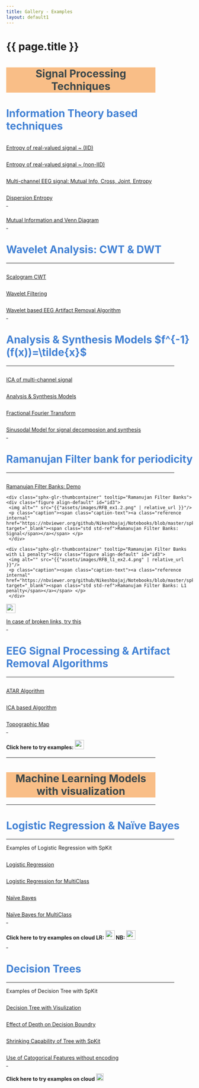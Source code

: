 ```yaml
---
title: Gallery - Examples
layout: default1
---
```


# {{ page.title }}

<script type="text/javascript"
  src="http://cdnjs.cloudflare.com/ajax/libs/mathjax/2.7.1/MathJax.js?config=TeX-AMS-MML_HTMLorMML">
</script>
<script type='text/x-mathjax-config'>
MathJax.Hub.Config({                  
tex2jax: {                  
    inlineMath: [ ['$','$'], ["\[","\]"] ],                  
},                  
"HTML-CSS": {                  
    linebreaks: {                  
        automatic: true                   
    }                  
}                  
});                  
</script>                  
<script type="text/javascript" async src = "https://cdnjs.cloudflare.com/ajax/libs/mathjax/2.7.1/MathJax.js?config=TeX-MML-AM_CHTML"></script>

<!--
You can use HTML elements in Markdown, such as the comment element, and they won't
be affected by a markdown parser. However, if you create an HTML element in your
markdown file, you cannot use markdown syntax within that element's contents.
-->
<!-- # <ins>Signal Processing Techniques</ins> -->
<div id="index-grid-half" class="section group">

<!-- <h1 style="max-width: 90%; text-align:center;background: #F9BE87;display=flex;padding:10px;"><a style="color:black;">Signal Processing Techniques</a></h1> -->
<h1 style="max-width: 80%; text-align:center;background: #F9BE87;color:#3A464A;">Signal Processing Techniques</h1>


<!-- <h1 style="text-align:center;display=block;padding:10px;left:50%;"><a style="color:black;">Signal Processing Techniques</a></h1> -->

<!-- <span id="id2"></span><h1 id = 'ITC' style="text-align:left;"><a style="color:DodgerBlue;" class="toc-backref" href="#ITC"><span class="section-number"></span>Information Theory based techniques</a></h1> -->

<h1 id = 'ITC' style="text-align:left;color:#4080D4;">Information Theory based techniques</h1>
<!-- <p style="text-align:left;"></p> -->

   <div class="sphx-glr-thumbcontainer" tooltip="Computing entropy of real-valued signal.">
     <div class="figure align-default" id="">
     <img alt="" src="{{"assets/images/entropy_3.jpg" | relative_url }}"/>
     <p class="caption"><span class="caption-text">
     <a class="reference internal" href="https://nbviewer.org/github/Nikeshbajaj/Notebooks/blob/master/spkit/SP/Entropy_example.ipynb"  target="_blank">Entropy of real-valued signal ~ (IID)</a>
     </span>
     </p>
     </div>
   </div>
   <div class="sphx-glr-thumbcontainer" tooltip="Computing entropy of real-valued signal.">
     <div class="figure align-default" id="">
     <img alt="" src="{{"assets/images/entropy_2.jpg" | relative_url }}"/>
     <p class="caption"><span class="caption-text">
     <a class="reference internal" href="https://spkit.readthedocs.io/en/latest/informationtheory.html#entropy-of-real-valued-signal-non-iid"  target="_blank">Entropy of real-valued signal ~ (non-IID)</a></span>
     </p>
     </div>
   </div>
   <div class="sphx-glr-thumbcontainer" tooltip="Multi-channel EEG analysis with Information Theory"><div class="figure align-default" id="id3">
     <img alt="" src="{{"assets/images/EEG_it4.png" | relative_url }}"/>
     <p class="caption"><span class="caption-text"><a class="reference internal" href="https://nbviewer.org/github/Nikeshbajaj/Notebooks/blob/master/spkit/SP/Entropy_EEG_Example.ipynb" target="_blank">Multi-channel EEG signal: Mutual Info, Cross, Joint, Entropy</a></span></p>
     </div>
   </div>
    <div class="sphx-glr-thumbcontainer" tooltip="Dispersion Entropy"><div class="figure align-default" id="id3">
    <img alt="" src="{{"assets/images/dis_entropy_4.png" | relative_url }}"/>
    <p class="caption"><span class="caption-text"><a class="reference internal" href="https://nbviewer.org/github/Nikeshbajaj/Notebooks/blob/master/spkit/SP/Dispersion_Entropy_1_demo_EEG.ipynb" target="_blank">Dispersion Entropy</a></span></p>
    </div>
  <div class="toctree-wrapper compound"></div>
  <hr style="width:1%;margin-left: 0px;">
   <div class="sphx-glr-thumbcontainer" tooltip="Venn Diagram and Mutual Info."><div class="figure align-default" id="id3">
     <img alt="" src="{{"assets/images/MutualInfo_Venn_1.gif" | relative_url }}"/>
     <p class="caption"><span class="caption-text"><a class="reference internal" href="https://mybinder.org/v2/gh/Nikeshbajaj/Notebooks/master?urlpath=lab/tree/spkit_SP" target="_blank">Mutual Information and Venn Diagram</a></span>
     </p>
     </div>
   </div>

  </div>

<!---================================================================ -->
  <div class="toctree-wrapper compound"></div>
  <hr style="width:1%;margin-left: 0px;">
  <!-- <hr style="width:10%;margin-left: 0px;"> -->
  <!-- <hr width="10%"> -->
  <!-- <span id="id2"></span> -->
  <h1 id = 'wavelet' style="text-align:left;color:#4080D4;">Wavelet Analysis: CWT & DWT</h1>
  <hr style="width:90%;margin-left: 0px;margin-right: 0px;margin-top: 0px;">

<!-- <a style="color:DodgerBlue;"></a>
  <p style="text-align:left;"></p> -->

   <div class="toctree-wrapper compound"></div>
   <div class="sphx-glr-thumbcontainer" tooltip="Scalogram CWT with different wavelets"><div class="figure align-default" id="id3">
     <img alt="" src="{{"assets/images/cwt.jpg" | relative_url }}"/>
     <p class="caption"><span class="caption-text"><a class="reference internal" href="https://nbviewer.org/github/Nikeshbajaj/Notebooks/blob/master/spkit/SP/ScalogramCWT_v0.0.9.2.ipynb" target="_blank"><span class="std std-ref">Scalogram CWT</span></a></span> </p>
     </div>
   </div>
   <div class="sphx-glr-thumbcontainer" tooltip="Wavelet Filtering"><div class="figure align-default" id="id3">
   <img alt="" src="{{"assets/images/wavelet_filtering_2.png" | relative_url }}"/>
   <p class="caption"><span class="caption-text"><a class="reference internal" href="wfilter" target="_blank"><span class="std std-ref">Wavelet Filtering</span></a></span> </p>
   </div>
 </div>
 <div class="sphx-glr-thumbcontainer" tooltip="Automatic and Tunable Artifact Removal Algorithm.">
    <div class="figure align-default" id="">
    <img alt="" src="{{"assets/images/ATAR_Beta_tune_2.gif" | relative_url }}"/>
    <p class="caption"><span class="caption-text"><a class="reference internal" href="https://nbviewer.org/github/Nikeshbajaj/Notebooks/blob/master/spkit/SP/ATAR_Algorithm_EEG_Artifact_Removal.ipynb"  target="_blank"><span class="std std-ref">Wavelet based EEG Artifact Removal Algorithm</span></a></span> </p>
    </div>
  </div>


<!---================================================================ -->
<div class="toctree-wrapper compound"></div>
<!-- <hr style="width:90%;margin-left: 0px;margin-right: 0px;"> -->
<hr style="width:1%;margin-left: 0px;">
 <!-- <hr width="10%"> -->
 <!-- <span id="id2"></span><h1 style="text-align:left;"><a style="color:DodgerBlue;" class="toc-backref" href="#A&S"><span class="section-number"></span>Analysis & Synthesis Models $$f^{-1}(f(x))=\tilde{x}$$</a></h1> -->

<h1 id = 'A&S' style="text-align:left;color:#4080D4;">Analysis & Synthesis Models $f^{-1}(f(x))=\tilde{x}$</h1>
<hr style="width:90%;margin-left: 0px;margin-right: 0px;margin-top: 0px;">

 <!-- <p style="text-align:left;"></p> -->

 <div class="sphx-glr-thumbcontainer" tooltip="ICA of EEG signal"><div class="figure align-default" id="id3">
   <img alt="" src="{{"assets/images/ICA_EEG_3.jpg" | relative_url }}"/>
   <p class="caption"><span class="caption-text"><a class="reference internal" href="https://nbviewer.org/github/Nikeshbajaj/Notebooks/blob/master/spkit/SP/ICA_EEG_example.ipynb" target="_blank"><span class="std std-ref">ICA of multi-channel signal</span></a></span> </p>
   </div>
 </div>

 <div class="sphx-glr-thumbcontainer" tooltip="Analysis & Synthesis Models"><div class="figure align-default" id="id3">
    <img alt="" src="{{"assets/images/A&S_blockgiagram_1.png" | relative_url }}"/>
    <p class="caption"><span class="caption-text"><a class="reference internal" href="https://nbviewer.org/github/Nikeshbajaj/Notebooks/blob/master/spkit/SP/Analysis_Sythesis_Models.ipynb" target="_blank"><span class="std std-ref">Analysis & Synthesis Models</span></a></span> </p>
    </div>
  </div>
  <div class="sphx-glr-thumbcontainer" tooltip="Fractional Fourier Transform"><div class="figure align-default" id="id3">
    <img alt="" src="{{"assets/images/frft_sin_3.gif" | relative_url }}"/>
    <p class="caption"><span class="caption-text"><a class="reference internal" href="https://nbviewer.org/github/Nikeshbajaj/Notebooks/blob/master/spkit/SP/FRFT_demo_sine.ipynb" target="_blank"><span class="std std-ref">Fractional Fourier Transform</span></a></span> </p>
    </div>
  </div>

  <div class="sphx-glr-thumbcontainer" tooltip="Sinusodal Model"><div class="figure align-default" id="id3">
    <img alt="" src="{{"assets/images/sinusodal_model_2.png" | relative_url }}"/>
    <p class="caption"><span class="caption-text"><a class="reference internal" href="https://nbviewer.org/github/Nikeshbajaj/Notebooks/blob/master/spkit/SP/Sinasodal_Model_AnalysisSynthesis.ipynb" target="_blank"><span class="std std-ref">Sinusodal Model for signal decomposion and synthesis</span></a></span> </p>
    </div>
  </div>

<!---================================================================ -->
 <div class="toctree-wrapper compound"></div>
 <!-- <hr width="10%"> -->
 <hr style="width:1%;margin-left: 0px;">
 <!-- <span id="id2"></span><h1 style="text-align:left;"><a style="color:DodgerBlue;" class="toc-backref" href="#A&S"><span class="section-number"></span>Ramanujan Filter bank for periodicity</a></h1>
 <p style="text-align:left;"></p> -->

 <h1 id = 'RBF' style="text-align:left;color:#4080D4;">Ramanujan Filter bank for periodicity</h1>
 <hr style="width:90%;margin-left: 0px;margin-right: 0px;margin-top: 0px;">
 <!-- <hr style="width:1%;margin-left: 0px;"> -->

   <div class="sphx-glr-thumbcontainer" tooltip="Ramanujan Filter Banks: Demo"><div class="figure align-default" id="id3">
     <img alt="" src="{{"assets/images/RFB_ex2.2.png" | relative_url }}"/>
     <p class="caption"><span class="caption-text"><a class="reference internal" href="https://nbviewer.org/github/Nikeshbajaj/Notebooks/blob/master/spkit/SP/Ramanujan_Filter_Banks_for_Period_Estimation_Demo_examples.ipynb" target="_blank"><span class="std std-ref">Ramanujan Filter Banks: Demo</span></a></span> </p>
     </div>
   </div>

    <div class="sphx-glr-thumbcontainer" tooltip="Ramanujan Filter Banks"><div class="figure align-default" id="id3">
     <img alt="" src="{{"assets/images/RFB_ex1.2.png" | relative_url }}"/>
     <p class="caption"><span class="caption-text"><a class="reference internal" href="https://nbviewer.org/github/Nikeshbajaj/Notebooks/blob/master/spkit/SP/Ramanujan_Filter_Banks_for_Period_Estimation_from_signal.ipynb" target="_blank"><span class="std std-ref">Ramanujan Filter Banks: Signal</span></a></span> </p>
     </div>
   </div>

    <div class="sphx-glr-thumbcontainer" tooltip="Ramanujan Filter Banks with L1 penalty"><div class="figure align-default" id="id3">
     <img alt="" src="{{"assets/images/RFB_l1_ex2.4.png" | relative_url }}"/>
     <p class="caption"><span class="caption-text"><a class="reference internal" href="https://nbviewer.org/github/Nikeshbajaj/Notebooks/blob/master/spkit/SP/Ramanujan_Filter_Banks_for_Period_Estimation_with_sparse_penalty.ipynb" target="_blank"><span class="std std-ref">Ramanujam Filter Banks: L1 penalty</span></a></span> </p>
     </div>
   </div>

   <div class="sphx-glr-thumbcontainer" tooltip="Binder Links"><div class="figure align-default" id="id3">
     <img alt="" src="https://mybinder.org/badge_logo.svg" height="25em"/>
     <p class="caption"><span class="caption-text"><a class="reference internal" href="https://mybinder.org/v2/gh/Nikeshbajaj/Notebooks/master?urlpath=lab/tree/spkit_SP" target="_blank"><span class="std std-ref">In case of broken links, try this</span></a></span> </p>
     </div>
   </div>


<!---================================================================ -->
<div class="toctree-wrapper compound"></div>
   <!-- <hr width="10%"> -->
<hr style="width:1%;margin-left: 0px;">
   <!-- <span id="id1"></span><h1 style="text-align:left;"><a style="color:DodgerBlue;" class="toc-backref" href="#EEG"><span class="section-number"></span>EEG Signal Processing & Artifact Removal Algorithms</a>
   <a class="headerlink" href="#eeg" title="Permalink to this headline">¶</a></h1>
   <p style="text-align:left;"></p> -->

 <h1 id='EEG' style="text-align:left;color:#4080D4;">EEG Signal Processing & Artifact Removal Algorithms</h1>
 <hr style="width:90%;margin-left: 0px;margin-right: 0px;margin-top: 0px;">
   <!-- <hr style="width:1%;margin-left: 0px;"> -->

<div class="sphx-glr-thumbcontainer" tooltip="Automatic and Tunable Artifact Removal Algorithm.">
   <div class="figure align-default" id="">
   <img alt="" src="{{"assets/images/ATAR_Beta_tune_2.gif" | relative_url }}"/>
 <p class="caption"><span class="caption-text"><a class="reference internal" href="https://nbviewer.org/github/Nikeshbajaj/Notebooks/blob/master/spkit/SP/ATAR_Algorithm_EEG_Artifact_Removal.ipynb"  target="_blank"><span class="std std-ref">ATAR Algorithm</span></a></span> </p>
   </div>
 </div>
<div class="sphx-glr-thumbcontainer" tooltip="ICA based Artifact Removal Algorithm.">
   <div class="figure align-default" id="">
   <img alt="" src="{{"assets/images/ICA_Artifact_Removal.png" | relative_url }}"/>
   <p class="caption"><span class="caption-text"><a class="reference internal" href="https://nbviewer.org/github/Nikeshbajaj/Notebooks/blob/master/spkit/SP/ICA_based_Artifact_Removal.ipynb"  target="_blank"><span class="std std-ref">ICA based Algorithm</span></a></span> </p>
   </div>
 </div>
 <div class="sphx-glr-thumbcontainer" tooltip="Topographical Maps.">
    <div class="figure align-default" id="">
    <img alt="" src="{{"examples/figures/eeg_dynamic_ssfi_1.gif" | relative_url }}"/>
    <p class="caption"><span class="caption-text"><a class="reference internal" href="gen_topo"  target="_blank"><span class="std std-ref">Topographic Map</span></a></span> </p>
    </div>
  </div>


 <div class="toctree-wrapper compound"></div>
 <!-- <hr width="10%"> -->
 <hr style="width:1%;margin-left: 0px;">
 <h4 style="text-align:left;">Click here to try examples: <a class="reference external" href="https://mybinder.org/v2/gh/Nikeshbajaj/Notebooks/master?urlpath=lab/tree/spkit_SP" target="_blank"><img src="https://mybinder.org/badge_logo.svg" height="25em"></a> </h4>
</div>
<div class="toctree-wrapper compound"></div>
<!-- <hr style="width:1%;margin-left: 0px;"> -->
<!--
<div id="index-grid-half" class="section group">
   <span id="id1"></span><h1 style="text-align:left;"><a style="color:DodgerBlue;" class="toc-backref" href="#EEG"><span class="section-number"></span>EEG Signal Processing</a>
   <a class="headerlink" href="#artifact-eeg" title="Permalink to this headline">¶</a></h1>
   <p style="text-align:left;"></p>
  <div class="sphx-glr-thumbcontainer" tooltip="Topographical Maps.">
     <div class="figure align-default" id="">
     <img alt="" src="{{"examples/figures/eeg_dynamic_ssfi_1.gif" | relative_url }}"/>
     <p class="caption"><span class="caption-text"><a class="reference internal" href="gen_topo"  target="_blank"><span class="std std-ref">Topographic Map</span></a></span> </p>
     </div>
   </div>
   <div class="toctree-wrapper compound"></div>
   <hr width="10%">
  </div> -->


<!-- # <ins>Machine Learning Models with visualization</ins> -->

 <div id="index-grid-half" class="section group">

 <!-- <hr style="width:50%;size:3;color:black;margin-left: 0px;"> -->

 <!-- <hr style="height:2px; width:50%; border-width:0; color:red; background-color:red;margin-left: 0px;"> -->
 <!-- <a name='ml'></a> -->
 <hr style="color:#3A464A; width:80%;margin-left: 0px;margin-right: 0px;margin-top: 0px;margin-bottom: 0px;">
 <h1 id = 'ML' style="color:#3A464A; max-width: 80%; text-align:center; background: #F9BE87;">Machine Learning Models with visualization</h1>
 <hr style="color:#3A464A; width:80%;margin-left: 0px;margin-right: 0px;margin-top: 0px;">
   <!-- <hr style="width:1%;margin-left: 0px;"> -->
<!-- <a style="color:#3A464A;"></a> -->
 <!-- class="toc-backref" -->
<!-- <a class="headerlink" href="#ml" title="">¶</a> -->



 <!-- <span id="id1"></span><h1 style="text-align:left;"><a style="color:DodgerBlue;" class="toc-backref" href="#LR"><span class="section-number"></span>Logistic Regression & Naïve Bayes</a></h1> -->
<h1 id='LRNB' style="text-align:left;color:#4080D4;">Logistic Regression & Naïve Bayes</h1>
<hr style="width:90%;margin-left: 0px;margin-right: 0px;margin-top: 0px;">
  <!-- <hr style="width:1%;margin-left: 0px;"> -->


 <p style="text-align:left;">Examples of Logistic Regression with SpKit</p>
 <div class="sphx-glr-thumbcontainer" tooltip="An example to demonstrate the visulization of Logistic Regression while training and plotting resulting weights.">
   <div class="figure align-default" id="">
   <img alt="" src="{{"assets/images/LR_v1.gif" | relative_url }}"/>
   <p class="caption"><span class="caption-text"><a class="reference internal" href="https://nbviewer.jupyter.org/github/Nikeshbajaj/Notebooks/blob/master/spkit_ML/LogisticRegression/1_LogisticRegression_examples_spkit.ipynb"  target="_blank"><span class="std std-ref">Logistic Regression</span></a></span> </p>
   </div>
 </div>

 <div class="toctree-wrapper compound"></div>

 <div class="sphx-glr-thumbcontainer" tooltip="Analysing weights"><div class="figure align-default" id="id3">
   <img alt="" src="{{"assets/images/LR_v2.png" | relative_url }}"/>
   <p class="caption"><span class="caption-text"><a class="reference internal" href="https://nbviewer.jupyter.org/github/Nikeshbajaj/Notebooks/blob/master/spkit_ML/LogisticRegression/2_LogisticRegression_Examples_spkitV0.0.9.ipynb" target="_blank"><span class="std std-ref">Logistic Regression for MultiClass</span></a></span> </p>
   </div>
 </div>

 <div class="sphx-glr-thumbcontainer" tooltip="Naive Bayes"><div class="figure align-default" id="id3">
   <img alt="" src="{{"assets/images/Bayes_rule.png" | relative_url }}"/>
   <p class="caption"><span class="caption-text"><a class="reference internal" href="https://nbviewer.jupyter.org/github/Nikeshbajaj/Notebooks/blob/master/spkit_ML/NaiveBayes/1_NaiveBayes_example_spkit.ipynb"><span class="std std-ref">Naïve Bayes</span></a></span> </p>
   </div>
 </div>

 <div class="sphx-glr-thumbcontainer" tooltip="Analysing weights"><div class="figure align-default" id="id3">
   <img alt="" src="{{"assets/images/NaiveBayes_1.png" | relative_url }}"/>
   <p class="caption"><span class="caption-text"><a class="reference internal" href="https://nbviewer.jupyter.org/github/Nikeshbajaj/Notebooks/blob/master/spkit_ML/NaiveBayes/1_NaiveBayes_example_spkit.ipynb" target="_blank"><span class="std std-ref">Naïve Bayes for MultiClass</span></a></span> </p>
   </div>
 </div>


 <div class="toctree-wrapper compound"></div>
 <!-- <hr width="10%"> -->
 <hr style="width:1%;margin-left: 0px;">
 <h4 style="text-align:left;">Click here to try examples on cloud LR: <a class="reference external" href="https://mybinder.org/v2/gh/Nikeshbajaj/Notebooks/master?urlpath=lab/tree/spkit_ML/LogisticRegression" target="_blank"><img src="https://mybinder.org/badge_logo.svg" height="25em"></a> NB: <a class="reference external" href="https://mybinder.org/v2/gh/Nikeshbajaj/Notebooks/master?urlpath=lab/tree/spkit_ML/NaiveBayes"><img src="https://mybinder.org/badge_logo.svg" height="25em"></a></h4>
 </div>

 <div id="index-grid-half" class="section group">
 <hr style="width:1%;margin-left: 0px;">
 <!-- <span id="id1"></span><h1 style="text-align:left;"><a style="color:DodgerBlue;" class="toc-backref" href="#trees"><span class="section-number"></span>Decision Trees</a></h1> -->
 <h1 id='trees' style="text-align:left;color:#4080D4;">Decision Trees</h1>
 <hr style="width:90%;margin-left: 0px;margin-right: 0px;margin-top: 0px;">
   <!-- <hr style="width:1%;margin-left: 0px;"> -->


 <p style="text-align:left;">Examples of Decision Tree with SpKit</p>

 <div class="sphx-glr-thumbcontainer" tooltip="An example to demonstrate the visulization of tree while training and plotting resulting tree.">
   <div class="figure align-default" id="">
   <img alt="" src="{{"assets/images/tree-viz.gif" | relative_url }}"/>
   <p class="caption"><span class="caption-text"><a class="reference internal" href="https://nbviewer.jupyter.org/github/Nikeshbajaj/Notebooks/blob/master/spkit/0.0.9/ML/Trees/1_DecisionTree_Visualization_spkit_v0.0.9.ipynb" target="_blank"><span class="std std-ref">Decision Tree with Visulization</span></a></span> </p>
   </div>
 </div>

 <div class="toctree-wrapper compound"></div>

 <div class="sphx-glr-thumbcontainer" tooltip="Analysing depth and decision boundries"><div class="figure align-default" id="id3">
   <img alt="" src="{{"assets/images/trees-grid.png" | relative_url }}"/>
   <p class="caption"><span class="caption-text"><a class="reference internal" href="https://nbviewer.jupyter.org/github/Nikeshbajaj/Notebooks/blob/master/spkit/0.0.9/ML/Trees/2_ClassificationTrees_Depth_DecisionBoundaries_spkit_v0.0.9.ipynb" target="_blank"><span class="std std-ref">Effect of Depth on Decision Boundry</span></a></span> </p>
   </div>
 </div>

 <div class="toctree-wrapper compound"></div>

 <div class="sphx-glr-thumbcontainer" tooltip="AN example to show the shrinking capability of tree from SpKit"><div class="figure align-default" id="id4">
   <img alt="" src="{{"assets/images/tree-shrink.png" | relative_url }}"/>
   <p class="caption"><span class="caption-text"><a class="reference internal" href="https://nbviewer.jupyter.org/github/Nikeshbajaj/Notebooks/blob/master/spkit/0.0.9/ML/Trees/3_DecisionTrees_ShrinkingCapability_spkit_v0.0.9.ipynb" target="_blank"><span class="std std-ref">Shrinking Capability of Tree with SpKit</span></a></span></p>
   </div>
 </div>

 <!-- <div class="toctree-wrapper compound"></div> -->

 <div class="sphx-glr-thumbcontainer" tooltip="An example showing how to use catogorical features without need of any enconding"><div class="figure align-default" id="id5">
   <img alt="" src="{{"assets/images/tree-cat.png" | relative_url }}"/>
   <p class="caption"><span class="caption-text"><a class="reference internal" href="https://nbviewer.jupyter.org/github/Nikeshbajaj/Notebooks/blob/master/spkit/0.0.9/ML/Trees/4_DecisionTrees_CatogoricalFeatures_spkit_v0.0.9.ipynb" target="_blank"><span class="std std-ref">Use of Catogorical Features without encoding</span></a></span></p>
   </div>
 </div>

 <div class="toctree-wrapper compound"></div>
 <!-- <hr width="10%"> -->
 <hr style="width:1%;margin-left: 0px;">
   <h4 style="text-align:left;">Click here to try examples on cloud <a class="reference external" href="https://mybinder.org/v2/gh/Nikeshbajaj/Notebooks/master?urlpath=lab/tree/spkit/0.0.9/ML/Trees" target="_blank"><img src="https://mybinder.org/badge_logo.svg" height="20em"></a></h4>
 </div>

   <!-- <hr style="width:1%;margin-left: 0px;"> -->

<div id="index-grid-half" class="section group">
<!-- <span id="id1"></span> -->
<!-- <h1 style="text-align:left;"><a style="color:blue;" class="toc-backref" href="#logit"> -->
<!-- <span class="section-number"></span>..</a> -->
<!-- <hr width="10%"> -->
 <!-- </div> -->
   <!--<h3 style="text-align:left;">More to come ..</h3> -->

 <!--</div>-->
<!--
 <div id="index-grid-half" class="section group">
 <span id="id1"></span><h1 style="text-align:left;"><a style="color:blue;" class="toc-backref" href="#RF"><span class="section-number"></span>Random Forest</a>
 <a class="headerlink" href="#tutorial-examples" title="Permalink to this headline">¶</a></h1>
 <p style="text-align:left;">Examples with SpKit</p>
 </div>
-->

<!--
 <div id="index-grid-half" class="section group">
 <span id="id1"></span><h1 style="text-align:left;"><a style="color:blue;" class="toc-backref" href="#SVM"><span class="section-number"></span>Spport Vector Machine</a>
 <a class="headerlink" href="#tutorial-examples" title="Permalink to this headline">¶</a></h1>
 <p style="text-align:left;">Examples with SpKit</p>
 </div>
-->
<!--
 <div id="index-grid-half" class="section group">
 <span id="id1"></span><h1 style="text-align:left;"><a style="color:blue;" class="toc-backref" href="#NN"><span class="section-number"></span>Neural Networks</a>
 <a class="headerlink" href="#tutorial-examples" title="Permalink to this headline">¶</a></h1>
 <p style="text-align:left;">Examples with SpKit</p>
 </div>
-->
<!--
 <div id="index-grid-half" class="section group">
 <span id="id1"></span><h1 style="text-align:left;"><a style="color:blue;" class="toc-backref" href="#ensemble"><span class="section-number"></span>Ensemble Approach</a>
 <a class="headerlink" href="#tutorial-examples" title="Permalink to this headline">¶</a></h1>
 <p style="text-align:left;">Examples with SpKit</p>
 </div>
-->
 <!-- </div> -->


<!--
 <div id="index-grid-full" class="section group"></div>
 <div id="getting-started"><a href="{{"userguide" | relative_url }}" class="btn btn-primary">Getting Started</a></div>
 <div id="index-grid-full" class="section group"></div>
-->
